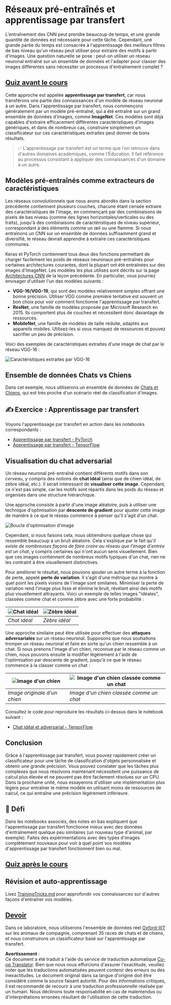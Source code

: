 <!--
CO_OP_TRANSLATOR_METADATA:
{
  "original_hash": "717775c4050ccbffbe0c961ad8bf7bf7",
  "translation_date": "2025-08-24T20:52:40+00:00",
  "source_file": "lessons/4-ComputerVision/08-TransferLearning/README.md",
  "language_code": "fr"
}
-->
# Réseaux pré-entraînés et apprentissage par transfert

L'entraînement des CNN peut prendre beaucoup de temps, et une grande quantité de données est nécessaire pour cette tâche. Cependant, une grande partie du temps est consacrée à l'apprentissage des meilleurs filtres de bas niveau qu'un réseau peut utiliser pour extraire des motifs à partir d'images. Une question naturelle se pose : peut-on utiliser un réseau neuronal entraîné sur un ensemble de données et l'adapter pour classer des images différentes sans nécessiter un processus d'entraînement complet ?

## [Quiz avant le cours](https://ff-quizzes.netlify.app/en/ai/quiz/15)

Cette approche est appelée **apprentissage par transfert**, car nous transférons une partie des connaissances d'un modèle de réseau neuronal à un autre. Dans l'apprentissage par transfert, nous commençons généralement par un modèle pré-entraîné, qui a été entraîné sur un grand ensemble de données d'images, comme **ImageNet**. Ces modèles sont déjà capables d'extraire efficacement différentes caractéristiques d'images génériques, et dans de nombreux cas, construire simplement un classificateur sur ces caractéristiques extraites peut donner de bons résultats.

> ✅ L'apprentissage par transfert est un terme que l'on retrouve dans d'autres domaines académiques, comme l'Éducation. Il fait référence au processus consistant à appliquer des connaissances d'un domaine à un autre.

## Modèles pré-entraînés comme extracteurs de caractéristiques

Les réseaux convolutionnels que nous avons abordés dans la section précédente contiennent plusieurs couches, chacune étant censée extraire des caractéristiques de l'image, en commençant par des combinaisons de pixels de bas niveau (comme des lignes horizontales/verticales ou des traits), jusqu'à des combinaisons de caractéristiques de niveau supérieur, correspondant à des éléments comme un œil ou une flamme. Si nous entraînons un CNN sur un ensemble de données suffisamment grand et diversifié, le réseau devrait apprendre à extraire ces caractéristiques communes.

Keras et PyTorch contiennent tous deux des fonctions permettant de charger facilement les poids de réseaux neuronaux pré-entraînés pour certaines architectures courantes, dont la plupart ont été entraînées sur des images d'ImageNet. Les modèles les plus utilisés sont décrits sur la page [Architectures CNN](../07-ConvNets/CNN_Architectures.md) de la leçon précédente. En particulier, vous pourriez envisager d'utiliser l'un des modèles suivants :

* **VGG-16/VGG-19**, qui sont des modèles relativement simples offrant une bonne précision. Utiliser VGG comme première tentative est souvent un bon choix pour voir comment fonctionne l'apprentissage par transfert.
* **ResNet**, une famille de modèles proposée par Microsoft Research en 2015. Ils comportent plus de couches et nécessitent donc davantage de ressources.
* **MobileNet**, une famille de modèles de taille réduite, adaptés aux appareils mobiles. Utilisez-les si vous manquez de ressources et pouvez sacrifier un peu de précision.

Voici des exemples de caractéristiques extraites d'une image de chat par le réseau VGG-16 :

![Caractéristiques extraites par VGG-16](../../../../../translated_images/features.6291f9c7ba3a0b951af88fc9864632b9115365410765680680d30c927dd67354.fr.png)

## Ensemble de données Chats vs Chiens

Dans cet exemple, nous utiliserons un ensemble de données de [Chats et Chiens](https://www.microsoft.com/download/details.aspx?id=54765&WT.mc_id=academic-77998-cacaste), qui est très proche d'un scénario réel de classification d'images.

## ✍️ Exercice : Apprentissage par transfert

Voyons l'apprentissage par transfert en action dans les notebooks correspondants :

* [Apprentissage par transfert - PyTorch](../../../../../lessons/4-ComputerVision/08-TransferLearning/TransferLearningPyTorch.ipynb)
* [Apprentissage par transfert - TensorFlow](../../../../../lessons/4-ComputerVision/08-TransferLearning/TransferLearningTF.ipynb)

## Visualisation du chat adversarial

Un réseau neuronal pré-entraîné contient différents motifs dans son *cerveau*, y compris des notions de **chat idéal** (ainsi que de chien idéal, de zèbre idéal, etc.). Il serait intéressant de **visualiser cette image**. Cependant, ce n'est pas simple, car les motifs sont répartis dans les poids du réseau et organisés dans une structure hiérarchique.

Une approche consiste à partir d'une image aléatoire, puis à utiliser une technique d'optimisation par **descente de gradient** pour ajuster cette image de manière à ce que le réseau commence à penser qu'il s'agit d'un chat.

![Boucle d'optimisation d'image](../../../../../translated_images/ideal-cat-loop.999fbb8ff306e044f997032f4eef9152b453e6a990e449bbfb107de2493cc37e.fr.png)

Cependant, si nous faisons cela, nous obtiendrons quelque chose qui ressemble beaucoup à un bruit aléatoire. Cela s'explique par le fait qu'*il existe de nombreuses façons de faire croire au réseau que l'image d'entrée est un chat*, y compris certaines qui n'ont aucun sens visuellement. Bien que ces images contiennent de nombreux motifs typiques d'un chat, rien ne les contraint à être visuellement distinctives.

Pour améliorer le résultat, nous pouvons ajouter un autre terme à la fonction de perte, appelé **perte de variation**. Il s'agit d'une métrique qui montre à quel point les pixels voisins de l'image sont similaires. Minimiser la perte de variation rend l'image plus lisse et élimine le bruit, révélant ainsi des motifs plus visuellement attrayants. Voici un exemple de telles images "idéales", classées comme chat et comme zèbre avec une forte probabilité :

![Chat idéal](../../../../../translated_images/ideal-cat.203dd4597643d6b0bd73038b87f9c0464322725e3a06ab145d25d4a861c70592.fr.png) | ![Zèbre idéal](../../../../../translated_images/ideal-zebra.7f70e8b54ee15a7a314000bb5df38a6cfe086ea04d60df4d3ef313d046b98a2b.fr.png)
-----|-----
*Chat idéal* | *Zèbre idéal*

Une approche similaire peut être utilisée pour effectuer des **attaques adversariales** sur un réseau neuronal. Supposons que nous souhaitons tromper un réseau neuronal et faire en sorte qu'un chien ressemble à un chat. Si nous prenons l'image d'un chien, reconnue par le réseau comme un chien, nous pouvons ensuite la modifier légèrement à l'aide de l'optimisation par descente de gradient, jusqu'à ce que le réseau commence à la classer comme un chat :

![Image d'un chien](../../../../../translated_images/original-dog.8f68a67d2fe0911f33041c0f7fce8aa4ea919f9d3917ec4b468298522aeb6356.fr.png) | ![Image d'un chien classée comme un chat](../../../../../translated_images/adversarial-dog.d9fc7773b0142b89752539bfbf884118de845b3851c5162146ea0b8809fc820f.fr.png)
-----|-----
*Image originale d'un chien* | *Image d'un chien classée comme un chat*

Consultez le code pour reproduire les résultats ci-dessus dans le notebook suivant :

* [Chat idéal et adversarial - TensorFlow](../../../../../lessons/4-ComputerVision/08-TransferLearning/AdversarialCat_TF.ipynb)

## Conclusion

Grâce à l'apprentissage par transfert, vous pouvez rapidement créer un classificateur pour une tâche de classification d'objets personnalisée et obtenir une grande précision. Vous pouvez constater que les tâches plus complexes que nous résolvons maintenant nécessitent une puissance de calcul plus élevée et ne peuvent pas être facilement résolues sur un CPU. Dans la prochaine unité, nous essayerons d'utiliser une implémentation plus légère pour entraîner le même modèle en utilisant moins de ressources de calcul, ce qui entraîne une précision légèrement inférieure.

## 🚀 Défi

Dans les notebooks associés, des notes en bas expliquent que l'apprentissage par transfert fonctionne mieux avec des données d'entraînement quelque peu similaires (un nouveau type d'animal, par exemple). Faites des expérimentations avec des types d'images complètement nouveaux pour voir à quel point vos modèles d'apprentissage par transfert fonctionnent bien ou mal.

## [Quiz après le cours](https://ff-quizzes.netlify.app/en/ai/quiz/16)

## Révision et auto-apprentissage

Lisez [TrainingTricks.md](TrainingTricks.md) pour approfondir vos connaissances sur d'autres façons d'entraîner vos modèles.

## [Devoir](lab/README.md)

Dans ce laboratoire, nous utiliserons l'ensemble de données réel [Oxford-IIIT](https://www.robots.ox.ac.uk/~vgg/data/pets/) sur les animaux de compagnie, comprenant 35 races de chats et de chiens, et nous construirons un classificateur basé sur l'apprentissage par transfert.

**Avertissement** :  
Ce document a été traduit à l'aide du service de traduction automatique [Co-op Translator](https://github.com/Azure/co-op-translator). Bien que nous nous efforcions d'assurer l'exactitude, veuillez noter que les traductions automatisées peuvent contenir des erreurs ou des inexactitudes. Le document original dans sa langue d'origine doit être considéré comme la source faisant autorité. Pour des informations critiques, il est recommandé de recourir à une traduction professionnelle réalisée par un humain. Nous déclinons toute responsabilité en cas de malentendus ou d'interprétations erronées résultant de l'utilisation de cette traduction.